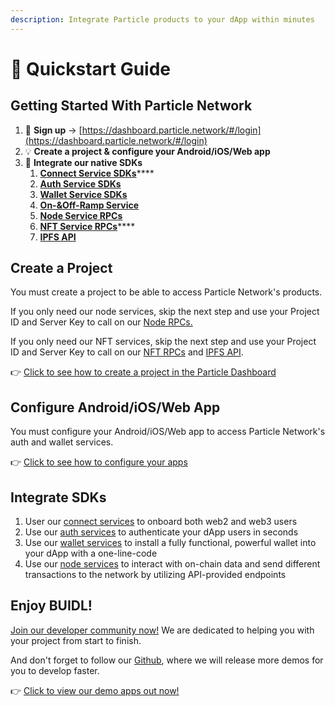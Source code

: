 ```yaml
---
description: Integrate Particle products to your dApp within minutes
---
```


# 🚀 Quickstart Guide

## Getting Started With Particle Network

1. :key: **Sign up** -> [https://dashboard.particle.network/#/login](https://dashboard.particle.network/#/login)
2. :bulb: **Create a project & configure your Android/iOS/Web app**
3. :tada: **Integrate our native SDKs**
   1. [**Connect Service SDKs**](../developers/connect-service/sdks/)****
   2. [**Auth Service SDKs**](../developers/connect-service/sdks/)
   3. [**Wallet Service SDKs**](../developers/wallet-service/sdks/)
   4. ****[**On-\&Off-Ramp Service**](../developers/wallet-service/on-ramp.md)****
   5. ****[**Node Service RPCs**](broken-reference)****
   6. [**NFT Service RPCs**](broken-reference)****
   7. ****[**IPFS API**](../developers/node-service/ipfs-service.md)****

## **Create a Project**

You must create a project to be able to access Particle Network's products.

If you only need our node services, skip the next step and use your Project ID and Server Key to call on our [Node RPCs.](../developers/node-service/)

If you only need our NFT services, skip the next step and use your Project ID and Server Key to call on our [NFT RPCs](../developers/nft-service/) and [IPFS API](../developers/node-service/ipfs-service.md).

👉 [Click to see how to create a project in the Particle Dashboard](dashboard/manage-projects.md)

## **Configure Android/iOS/Web App**

You must configure your Android/iOS/Web app to access Particle Network's auth and wallet services.

👉 [Click to see how to configure your apps](dashboard/manage-apps.md)

## Integrate SDKs

1. User our [connect services](../developers/connect-service/) to onboard both web2 and web3 users
2. Use our [auth services](../developers/node-service/authentication.md) to authenticate your dApp users in seconds
3. Use our [wallet services](../developers/wallet-service/) to install a fully functional, powerful wallet into your dApp with a one-line-code
4. Use our [node services](../developers/node-service/) to interact with on-chain data and send different transactions to the network by utilizing API-provided endpoints

## **Enjoy BUIDL!**

[Join our developer community now!](https://discord.gg/2y44qr6CR2) We are dedicated to helping you with your project from start to finish.

And don't forget to follow our [Github](https://github.com/Particle-Network), where we will release more demos for you to develop faster.

👉 [Click to view our demo apps out now!](../resources/demo-applications/)
